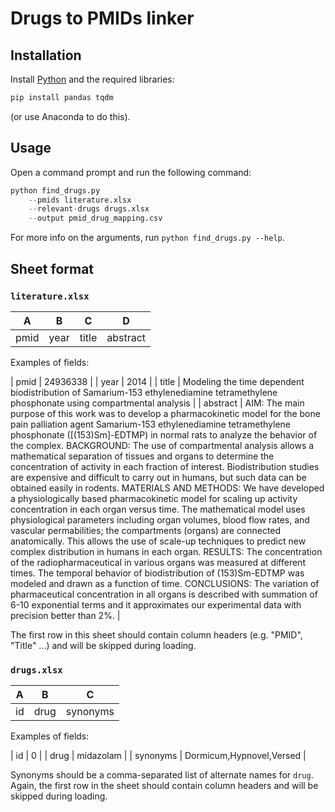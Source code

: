 Drugs to PMIDs linker
=====================

## Installation
Install [Python](https://www.python.org) and the required libraries:
```python
pip install pandas tqdm
```
(or use Anaconda to do this).

## Usage
Open a command prompt and run the following command:
```python
python find_drugs.py
    --pmids literature.xlsx
    --relevant-drugs drugs.xlsx
    --output pmid_drug_mapping.csv
```

For more info on the arguments, run `python find_drugs.py --help`.

## Sheet format
### `literature.xlsx`
| A | B | C | D |
| - | - | - | - |
| pmid | year | title | abstract |

Examples of fields:

| pmid | 24936338 |
| year | 2014 |
| title | Modeling the time dependent biodistribution of Samarium-153 ethylenediamine tetramethylene phosphonate using compartmental analysis |
| abstract | AIM: The main purpose of this work was to develop a pharmacokinetic model for the bone pain palliation agent Samarium-153 ethylenediamine tetramethylene phosphonate ([(153)Sm]-EDTMP) in normal rats to analyze the behavior of the complex. BACKGROUND: The use of compartmental analysis allows a mathematical separation of tissues and organs to determine the concentration of activity in each fraction of interest. Biodistribution studies are expensive and difficult to carry out in humans, but such data can be obtained easily in rodents. MATERIALS AND METHODS: We have developed a physiologically based pharmacokinetic model for scaling up activity concentration in each organ versus time. The mathematical model uses physiological parameters including organ volumes, blood flow rates, and vascular permabilities; the compartments (organs) are connected anatomically. This allows the use of scale-up techniques to predict new complex distribution in humans in each organ. RESULTS: The concentration of the radiopharmaceutical in various organs was measured at different times. The temporal behavior of biodistribution of (153)Sm-EDTMP was modeled and drawn as a function of time. CONCLUSIONS: The variation of pharmaceutical concentration in all organs is described with summation of 6-10 exponential terms and it approximates our experimental data with precision better than 2%. |

The first row in this sheet should contain column headers (e.g. "PMID", "Title"
...) and will be skipped during loading.

### `drugs.xlsx`
| A | B | C |
| - | - | - |
| id | drug | synonyms |

Examples of fields:

| id | 0 |
| drug | midazolam |
| synonyms | Dormicum,Hypnovel,Versed |

Synonyms should be a comma-separated list of alternate names for `drug`. Again,
the first row in the sheet should contain column headers and will be skipped
during loading.
